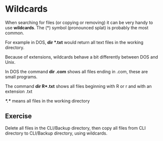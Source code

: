 # Wildcards

When searching for files (or copying or removing) it can be very handy to use **wildcards**. The (\*) symbol (pronounced splat) is probably the most common.&#x20;

For example in DOS, **dir \*.txt** would return all text files in the working directory.

Because of extensions, wildcards behave a bit differently between DOS and Unix.&#x20;

In DOS the command **dir .com** shows all files ending in .com, these are small programs.&#x20;

The command **dir R\*.txt** shows all files beginning with R or r and with an extension .txt&#x20;

_**\*.\***_ means all files in the working directory&#x20;

## Exercise&#x20;

Delete all files in the CLI/Backup directory, then copy all files from CLI directory to CLI/Backup directory, using wildcards.
